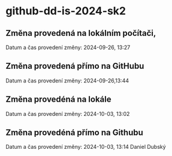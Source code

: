 # github-dd-is-2024-sk2


## Změna provedená na lokálním počítači,
Datum a čas provedení změny: 2024-09-26, 13:27


## Změna provedená přímo na GitHubu
Datum a čas provedení změny: 2024-09-26,13:44


## Změna provedéná na lokále
Datum a čas provedení změny: 2024-10-03, 13:02


## Změna provedéná přímo na Githubu
Datum a čas provedení změny: 2024-10-03, 13:14
Daniel Dubský
